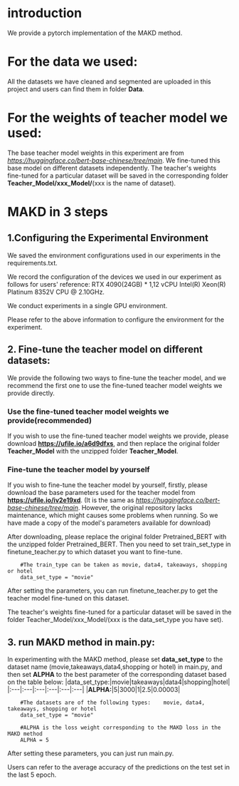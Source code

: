 # introduction
We provide a pytorch implementation of the MAKD method.

# For the data we used:
All the datasets we have cleaned and segmented are uploaded in this project and users can find them in folder **Data**.
# For the weights of teacher model we used:
The base teacher model weights in this experiment are from *https://huggingface.co/bert-base-chinese/tree/main*. We fine-tuned this base model on different datasets independently.
The teacher's weights fine-tuned for a particular dataset will be saved in the corresponding folder **Teacher_Model/xxx_Model/**(xxx is the name of dataset).


# MAKD in 3 steps
## 1.Configuring the Experimental Environment
We saved the environment configurations used in our experiments in the requirements.txt.

We record the configuration of the devices we used in our experiment as follows for users' reference: RTX 4090(24GB) * 1,12 vCPU Intel(R) Xeon(R) Platinum 8352V CPU @ 2.10GHz.

We conduct experiments in a single GPU environment.

Please refer to the above information to configure the environment for the experiment.

## 2. Fine-tune the teacher model on different datasets:
We provide the following two ways to fine-tune the teacher model, and we recommend the first one to use the fine-tuned teacher model weights we provide directly.
### Use the fine-tuned teacher model weights we provide(recommended)
If you wish to use the fine-tuned teacher model weights we provide, please download **https://ufile.io/a6d9dfxs**, and then replace the original folder **Teacher_Model**  with the unzipped folder **Teacher_Model**. 

### Fine-tune the teacher model by yourself
If you wish to fine-tune the teacher model by yourself, firstly, please download the base parameters used for the teacher model from **https://ufile.io/iv2e19xd**. (It is the same as *https://huggingface.co/bert-base-chinese/tree/main*. However, the original repository lacks maintenance, which might causes some problems when running. So we have made a copy of the model's parameters available for download) 

After downloading, please replace the original folder Pretrained_BERT with the unzipped folder Pretrained_BERT. Then you need to set train_set_type in finetune_teacher.py to which dataset you want to fine-tune. 
```
    #The train_type can be taken as movie, data4, takeaways, shopping or hotel
    data_set_type = "movie"
```

After setting the parameters, you can run finetune_teacher.py to get the teacher model fine-tuned on this dataset. 

The teacher's weights fine-tuned for a particular dataset will be saved in the folder Teacher_Model/xxx_Model/(xxx is the data_set_type you have set).


## 3. run MAKD method in main.py:
In experimenting with the MAKD method, please set **data_set_type** to the dataset name (movie,takeaways,data4,shopping or hotel) in main.py, and then set **ALPHA** to the best parameter of the corresponding dataset based on the table below: 
|data_set_type:|movie|takeaways|data4|shopping|hotel|
|:---|:---|:---|:---|:---|:---|
|**ALPHA:**|5|3000|1|2.5|0.00003|
```
    #The datasets are of the following types:    movie, data4, takeaways, shopping or hotel
    data_set_type = "movie"
    
    #ALPHA is the loss weight corresponding to the MAKD loss in the MAKD method
    ALPHA = 5

```
After setting these parameters, you can just run main.py. 

Users can refer to the average accuracy of the predictions on the test set in the last 5 epoch. 

